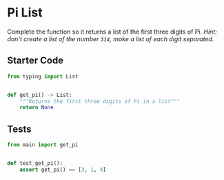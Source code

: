 # Pi List





Complete the function so it returns a list of the first three digits of Pi. *Hint: don't create a list of the number `314`, make a list of each digit separated.*

## Starter Code
```python
from typing import List


def get_pi() -> List:
    """Returns the first three digits of Pi in a list"""
    return None
```

## Tests
```python
from main import get_pi


def test_get_pi():
    assert get_pi() == [3, 1, 4]
```
